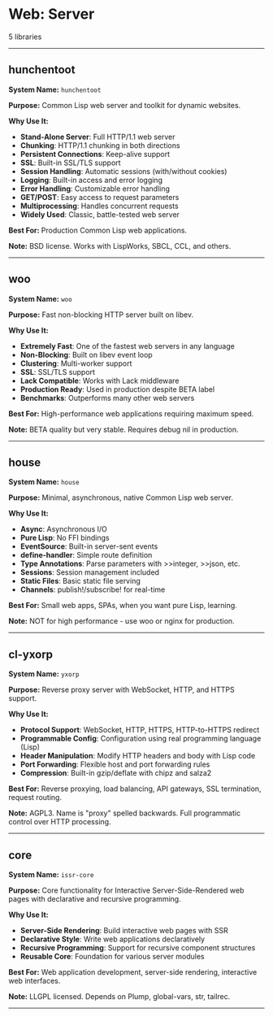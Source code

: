 # Web: Server

5 libraries

---

## hunchentoot

**System Name:** `hunchentoot`

**Purpose:** Common Lisp web server and toolkit for dynamic websites.

**Why Use It:**
- **Stand-Alone Server**: Full HTTP/1.1 web server
- **Chunking**: HTTP/1.1 chunking in both directions
- **Persistent Connections**: Keep-alive support
- **SSL**: Built-in SSL/TLS support
- **Session Handling**: Automatic sessions (with/without cookies)
- **Logging**: Built-in access and error logging
- **Error Handling**: Customizable error handling
- **GET/POST**: Easy access to request parameters
- **Multiprocessing**: Handles concurrent requests
- **Widely Used**: Classic, battle-tested web server

**Best For:** Production Common Lisp web applications.

**Note:** BSD license. Works with LispWorks, SBCL, CCL, and others.

---


## woo

**System Name:** `woo`

**Purpose:** Fast non-blocking HTTP server built on libev.

**Why Use It:**
- **Extremely Fast**: One of the fastest web servers in any language
- **Non-Blocking**: Built on libev event loop
- **Clustering**: Multi-worker support
- **SSL**: SSL/TLS support
- **Lack Compatible**: Works with Lack middleware
- **Production Ready**: Used in production despite BETA label
- **Benchmarks**: Outperforms many other web servers

**Best For:** High-performance web applications requiring maximum speed.

**Note:** BETA quality but very stable. Requires debug nil in production.

---


## house

**System Name:** `house`

**Purpose:** Minimal, asynchronous, native Common Lisp web server.

**Why Use It:**
- **Async**: Asynchronous I/O
- **Pure Lisp**: No FFI bindings
- **EventSource**: Built-in server-sent events
- **define-handler**: Simple route definition
- **Type Annotations**: Parse parameters with >>integer, >>json, etc.
- **Sessions**: Session management included
- **Static Files**: Basic static file serving
- **Channels**: publish!/subscribe! for real-time

**Best For:** Small web apps, SPAs, when you want pure Lisp, learning.

**Note:** NOT for high performance - use woo or nginx for production.

---


## cl-yxorp

**System Name:** `yxorp`

**Purpose:** Reverse proxy server with WebSocket, HTTP, and HTTPS support.

**Why Use It:**
- **Protocol Support**: WebSocket, HTTP, HTTPS, HTTP-to-HTTPS redirect
- **Programmable Config**: Configuration using real programming language (Lisp)
- **Header Manipulation**: Modify HTTP headers and body with Lisp code
- **Port Forwarding**: Flexible host and port forwarding rules
- **Compression**: Built-in gzip/deflate with chipz and salza2

**Best For:** Reverse proxying, load balancing, API gateways, SSL termination, request routing.

**Note:** AGPL3. Name is "proxy" spelled backwards. Full programmatic control over HTTP processing.

---


## core

**System Name:** `issr-core`

**Purpose:** Core functionality for Interactive Server-Side-Rendered web pages with declarative and recursive programming.

**Why Use It:**
- **Server-Side Rendering**: Build interactive web pages with SSR
- **Declarative Style**: Write web applications declaratively
- **Recursive Programming**: Support for recursive component structures
- **Reusable Core**: Foundation for various server modules

**Best For:** Web application development, server-side rendering, interactive web interfaces.

**Note:** LLGPL licensed. Depends on Plump, global-vars, str, tailrec.

---


